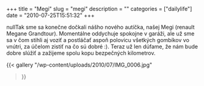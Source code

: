 +++
title = "Megi"
slug = "megi"
description = ""
categories = ["dailylife"]
date = "2010-07-25T15:51:32"
+++

nullTak sme sa konečne dočkali nášho nového autíčka, našej Megi (renault Megane Grandtour). Momentálne
oddychuje spokojne v garáži, ale už sme sa v čom stihli aj voziť a postláčať aspoň polovicu
všetkých gombíkov vo vnútri, za účelom zistiť na čo sú dobré :). Teraz už len dúfame, že nám bude
dobre slúžiť a zažijeme spolu kopu bezpečných kilometrov.

{{< gallery
    "/wp-content/uploads/2010/07/IMG_0006.jpg"
>}}
